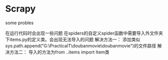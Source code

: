 # Scrapy
some probles

在运行代码时会出现一些问题
在spiders的自定义spider函数中需要导入外文件夹下items.py的定义类。会出现无法导入的问题
解决方法一：
添加类似sys.path.append("G:\PracticalT\doubanmovie\doubanmovie")的文件路径
解决方法二：
导入的方法为from ..items import Item类
